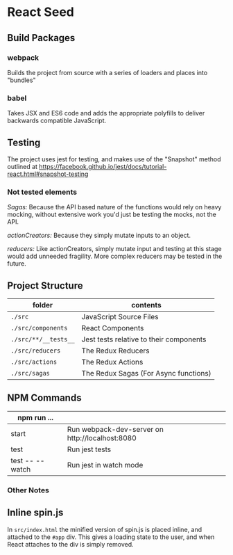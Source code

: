 # React Seed

## Build Packages

### webpack
Builds the project from source with a series of loaders and places into "bundles"

### babel
Takes JSX and ES6 code and adds the appropriate polyfills to deliver backwards
compatible JavaScript.

## Testing

The project uses jest for testing, and makes use of the "Snapshot" method outlined at https://facebook.github.io/jest/docs/tutorial-react.html#snapshot-testing

### Not tested elements
*Sagas:* Because the API based nature of the functions would rely on heavy mocking, without extensive work you'd just be testing the mocks, not the API.

*actionCreators:* Because they simply mutate inputs to an object.

*reducers:* Like actionCreators, simply mutate input and testing at this stage would add unneeded fragility. More complex reducers may be tested in the future.



## Project Structure

| folder               | contents                                              |
|----------------------|-------------------------------------------------------|
| `./src`              | JavaScript Source Files                               |
| `./src/components`   | React Components                                      |
| `./src/**/__tests__` | Jest tests relative to their components               |
| `./src/reducers`     | The Redux Reducers                                    |
| `./src/actions`      | The Redux Actions                                     |
| `./src/sagas`        | The Redux Sagas (For Async functions)                 |

## NPM Commands

| npm run ...     |                                                  |
|-----------------|--------------------------------------------------|
| start           | Run webpack-dev-server on http://localhost:8080  |
| test            | Run jest tests                                   |
| test -- --watch | Run jest in watch mode                           |

### Other Notes

## Inline spin.js

In `src/index.html` the minified version of spin.js is placed inline, and attached to the `#app` div.
This gives a loading state to the user, and when React attaches to the div is simply removed.
